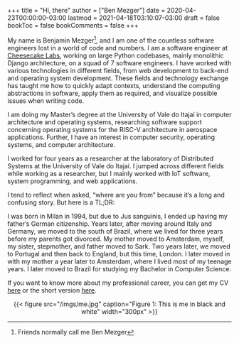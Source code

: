 +++
title = "Hi, there"
author = ["Ben Mezger"]
date = 2020-04-23T00:00:00-03:00
lastmod = 2021-04-18T03:10:07-03:00
draft = false
bookToc = false
bookComments = false
+++

My name is Benjamin Mezger[^fn:1], and I am one of the countless software engineers
lost in a world of code and numbers. I am a software engineer at [Cheesecake
Labs](https://ckl.io), working on large Python codebases, mainly monolithic Django architecture,
on a squad of 7 software engineers. I have worked with various technologies in
different fields, from web development to back-end and operating system
development. These fields and technology exchange has taught me how to quickly
adapt contexts, understand the computing abstractions in software, apply them as
required, and visualize possible issues when writing code.

I am doing my Master’s degree at the University of Vale do Itajaí in computer
architecture and operating systems, researching software support concerning
operating systems for the RISC-V architecture in aerospace applications.
Further, I have an interest in computer security, operating systems, and
computer architecture.

I worked for four years as a researcher at the laboratory of Distributed Systems
at the University of Vale do Itajaí. I jumped across different fields while
working as a researcher, but I mainly worked with IoT software, system
programming, and web applications.

I tend to reflect when asked, “where are you from” because it’s a long and
confusing story. But here is a TL;DR:

I was born in Milan in 1994, but due to Jus sanguinis, I ended up having my
father’s German citizenship. Years later, after moving around Italy and Germany,
we moved to the south of Brazil, where we lived for three years before my
parents got divorced. My mother moved to Amsterdam, myself, my sister,
stepmother, and father moved to Sark. Two years later, we moved to Portugal and
then back to England, but this time, London. I later moved in with my mother a
year later to Amsterdam, where I lived most of my teenage years. I later moved
to Brazil for studying my Bachelor in Computer Science.

If you want to know more about my professional career, you can get my CV
[here](/files/Benjamin_Mezger_CV.pdf) or the short version [here](/files/Benjamin_Mezger_CV_short.pdf).

<style>.org-center { margin-left: auto; margin-right: auto; text-align: center; }</style>

<div class="org-center">
  <div></div>

{{< figure src="/imgs/me.jpg" caption="Figure 1: This is me in black and white" width="300px" >}}

</div>

[^fn:1]: Friends normally call me Ben Mezger
